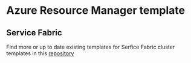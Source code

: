 # Azure Resource Manager template

## Service Fabric

Find more or up to date existing templates for Serfice Fabric cluster templates in this [repository](https://github.com/Azure-Samples/service-fabric-cluster-templates)
